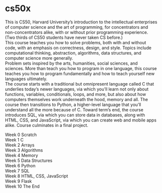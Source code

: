 # cs50x <br>
This is CS50, Harvard University’s introduction to the intellectual enterprises of computer science and the art of programming, for concentrators and non-concentrators alike, with or without prior programming experience. (Two thirds of CS50 students have never taken CS before.) <br> 
This course teaches you how to solve problems, both with and without code, with an emphasis on correctness, design, and style. Topics include computational thinking, abstraction, algorithms, data structures, and computer science more generally. <br>
Problem sets inspired by the arts, humanities, social sciences, and sciences. More than teach you how to program in one language, this course teaches you how to program fundamentally and how to teach yourself new languages ultimately. <br>
The course starts with a traditional but omnipresent language called C that underlies today’s newer languages, via which you’ll learn not only about functions, variables, conditionals, loops, and more, but also about how computers themselves work underneath the hood, memory and all. The course then transitions to Python, a higher-level language that you’ll understand all the more because of C. Toward term’s end, the course introduces SQL, via which you can store data in databases, along with HTML, CSS, and JavaScript, via which you can create web and mobile apps alike. Course culminates in a final project.

<p>
Week 0 Scratch <br>
Week 1 C <br>
Week 2 Arrays <br>
Week 3 Algorithms <br>
Week 4 Memory <br>
Week 5 Data Structures <br>
Week 6 Python <br>
Week 7 SQL <br>
Week 8 HTML, CSS, JavaScript <br>
Week 9 Flask <br>
Week 10 The End <br>
</p>
